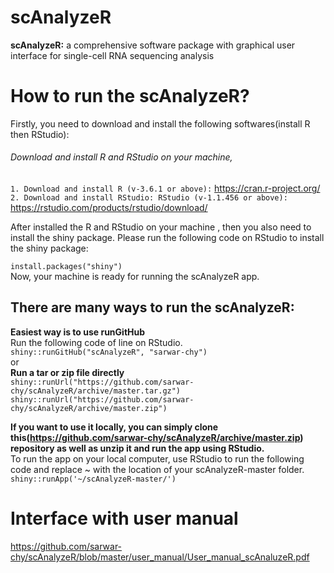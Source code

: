 #                                                              scAnalyzeR
**scAnalyzeR:** a comprehensive software package with graphical user interface for single-cell RNA sequencing analysis

# How to run the scAnalyzeR?
Firstly, you need to download and install the following softwares(install R then RStudio):
###### Download and install R and RStudio on your machine,
`1. Download and install R (v-3.6.1 or above):` https://cran.r-project.org/ <br/>
`2. Download and install RStudio: RStudio (v-1.1.456 or above):` https://rstudio.com/products/rstudio/download/ 

After installed the R and RStudio on your machine , then you also need to install the shiny package. 
Please run the following code on RStudio to install the shiny package: <br/>

`install.packages("shiny")` <br/>
Now, your machine is ready for running the scAnalyzeR app.<br/>

## There are many ways to run the scAnalyzeR:<br>
**Easiest way is to use runGitHub**<br/>
Run the following code of line on RStudio.<br/>
`shiny::runGitHub("scAnalyzeR", "sarwar-chy")` <br/>
or <br/>
**Run a tar or zip file directly** <br/>
`shiny::runUrl("https://github.com/sarwar-chy/scAnalyzeR/archive/master.tar.gz")` <br/>
`shiny::runUrl("https://github.com/sarwar-chy/scAnalyzeR/archive/master.zip")` <br/>

**If you want to use it locally, you can simply clone this(https://github.com/sarwar-chy/scAnalyzeR/archive/master.zip) repository as well as unzip it and run the app using RStudio.** <br/>
To run the app on your local computer, use RStudio to run the following code and replace ~ with the location of your scAnalyzeR-master folder.<br/>
`shiny::runApp('~/scAnalyzeR-master/')`
<br/>
# Interface with user manual <br/>
https://github.com/sarwar-chy/scAnalyzeR/blob/master/user_manual/User_manual_scAnaluzeR.pdf





